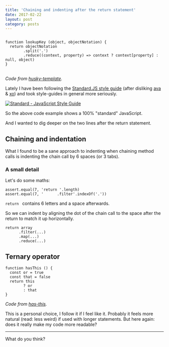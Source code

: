 ```yaml
---
title: 'Chaining and indenting after the return statement'
date: 2017-02-22
layout: post
category: posts
---
```


<pre class="f4">
<code>
function lookupKey (object, objectNotation) {
  return objectNotation
        .split('.')
        .reduce((context, property) => context ? context[property] : null, object)
}
</code>
</pre>

*Code from [husky-template](https://github.com/christian-fei/husky-template/blob/master/utils.js#L6).*

Lately I have been following the [Standard.JS style guide](http://standardjs.com/) (after disliking [ava](https://www.npmjs.com/package/ava) & [xo](https://www.npmjs.com/package/xo)) and took style-guides in general more seriously.

[![Standard - JavaScript Style Guide](https://cdn.rawgit.com/feross/standard/master/badge.svg)](https://github.com/feross/standard)

So the above code example shows a 100% "standard" JavaScript.

And I wanted to dig deeper on the two lines after the return statement.

## Chaining and indentation

What I found to be a sane approach to indenting when chaining method calls is indenting the chain call by 6 spaces (or 3 tabs).

### A small detail

Let's do some maths:

```
assert.equal(7, 'return '.length)
assert.equal(7, '      .filter'.indexOf('.'))
```

`return ` contains 6 letters and a space afterwards.

So we can indent by aligning the dot of the chain call to the space after the return to match it up horizontally.

```
return array
      .filter(...)
      .map(...)
      .reduce(...)
```

## Ternary operator

```
function hasThis () {
  const or = true
  const that = false
  return this
        ? or
        : that
}
```
*Code from [has-this](https://github.com/christian-fei/has-this/blob/master/index.js#L3).*

This is a personal choice, I follow it if I feel like it. Probably it feels more natural (read: less weird) if used with longer statements. But here again: does it really make my code more readable?

---

What do you think?
